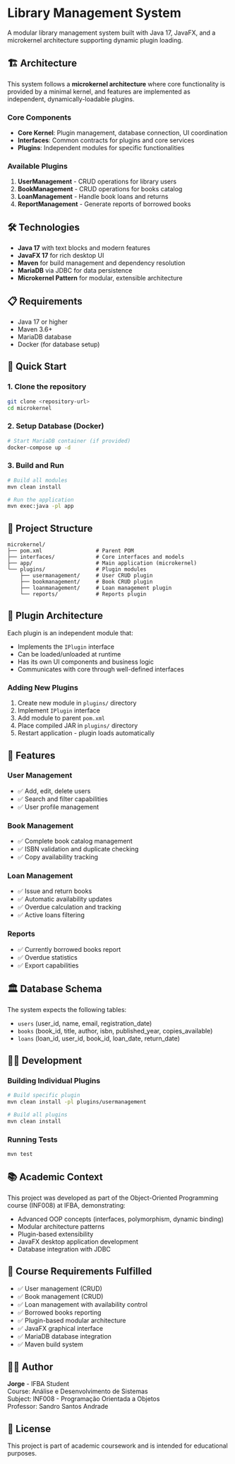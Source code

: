 # Library Management System

A modular library management system built with Java 17, JavaFX, and a microkernel architecture supporting dynamic plugin loading.

## 🏗️ Architecture

This system follows a **microkernel architecture** where core functionality is provided by a minimal kernel, and features are implemented as independent, dynamically-loadable plugins.

### Core Components
- **Core Kernel**: Plugin management, database connection, UI coordination
- **Interfaces**: Common contracts for plugins and core services
- **Plugins**: Independent modules for specific functionalities

### Available Plugins
1. **UserManagement** - CRUD operations for library users
2. **BookManagement** - CRUD operations for books catalog  
3. **LoanManagement** - Handle book loans and returns
4. **ReportManagement** - Generate reports of borrowed books

## 🛠️ Technologies

- **Java 17** with text blocks and modern features
- **JavaFX 17** for rich desktop UI
- **Maven** for build management and dependency resolution
- **MariaDB** via JDBC for data persistence
- **Microkernel Pattern** for modular, extensible architecture

## 📋 Requirements

- Java 17 or higher
- Maven 3.6+
- MariaDB database
- Docker (for database setup)

## 🚀 Quick Start

### 1. Clone the repository
```bash
git clone <repository-url>
cd microkernel
```

### 2. Setup Database (Docker)
```bash
# Start MariaDB container (if provided)
docker-compose up -d
```

### 3. Build and Run
```bash
# Build all modules
mvn clean install

# Run the application
mvn exec:java -pl app
```

## 📁 Project Structure

```
microkernel/
├── pom.xml                 # Parent POM
├── interfaces/             # Core interfaces and models
├── app/                    # Main application (microkernel)
└── plugins/                # Plugin modules
    ├── usermanagement/     # User CRUD plugin
    ├── bookmanagement/     # Book CRUD plugin
    ├── loanmanagement/     # Loan management plugin
    └── reports/            # Reports plugin
```

## 🔌 Plugin Architecture

Each plugin is an independent module that:
- Implements the `IPlugin` interface
- Can be loaded/unloaded at runtime
- Has its own UI components and business logic
- Communicates with core through well-defined interfaces

### Adding New Plugins

1. Create new module in `plugins/` directory
2. Implement `IPlugin` interface
3. Add module to parent `pom.xml`
4. Place compiled JAR in `plugins/` directory
5. Restart application - plugin loads automatically

## 🧪 Features

### User Management
- ✅ Add, edit, delete users
- ✅ Search and filter capabilities
- ✅ User profile management

### Book Management  
- ✅ Complete book catalog management
- ✅ ISBN validation and duplicate checking
- ✅ Copy availability tracking

### Loan Management
- ✅ Issue and return books
- ✅ Automatic availability updates
- ✅ Overdue calculation and tracking
- ✅ Active loans filtering

### Reports
- ✅ Currently borrowed books report
- ✅ Overdue statistics
- ✅ Export capabilities

## 🏛️ Database Schema

The system expects the following tables:
- `users` (user_id, name, email, registration_date)
- `books` (book_id, title, author, isbn, published_year, copies_available)
- `loans` (loan_id, user_id, book_id, loan_date, return_date)

## 🧑‍💻 Development

### Building Individual Plugins
```bash
# Build specific plugin
mvn clean install -pl plugins/usermanagement

# Build all plugins
mvn clean install
```

### Running Tests
```bash
mvn test
```

## 📚 Academic Context

This project was developed as part of the Object-Oriented Programming course (INF008) at IFBA, demonstrating:
- Advanced OOP concepts (interfaces, polymorphism, dynamic binding)
- Modular architecture patterns
- Plugin-based extensibility
- JavaFX desktop application development
- Database integration with JDBC

## 🎯 Course Requirements Fulfilled

- ✅ User management (CRUD)
- ✅ Book management (CRUD) 
- ✅ Loan management with availability control
- ✅ Borrowed books reporting
- ✅ Plugin-based modular architecture
- ✅ JavaFX graphical interface
- ✅ MariaDB database integration
- ✅ Maven build system

## 👨‍🎓 Author

**Jorge** - IFBA Student  
Course: Análise e Desenvolvimento de Sistemas  
Subject: INF008 - Programação Orientada a Objetos  
Professor: Sandro Santos Andrade

## 📄 License

This project is part of academic coursework and is intended for educational purposes.